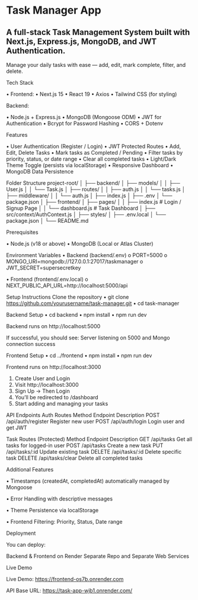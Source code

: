 # Task Manager App

## A full-stack Task Management System built with Next.js, Express.js, MongoDB, and JWT Authentication.
Manage your daily tasks with ease — add, edit, mark complete, filter, and delete.

Tech Stack

•	Frontend:
•	Next.js 15
•	React 19
•	Axios
•	Tailwind CSS (for styling)

Backend:

•	Node.js + Express.js
•	MongoDB (Mongoose ODM)
•	JWT for Authentication
•	Bcrypt for Password Hashing
•	CORS + Dotenv

Features

•	User Authentication (Register / Login)
•	JWT Protected Routes
•	Add, Edit, Delete Tasks
•	Mark tasks as Completed / Pending
•	Filter tasks by priority, status, or date range
•	Clear all completed tasks
•	Light/Dark Theme Toggle (persists via localStorage)
•	Responsive Dashboard
•	MongoDB Data Persistence

Folder Structure
project-root/
│
├── backend/
│   ├── models/
│   │   ├── User.js
│   │   └── Task.js
│   ├── routes/
│   │   ├── auth.js
│   │   └── tasks.js
│   ├── middleware/
│   │   └── auth.js
│   ├── index.js
│   ├── .env
│   └── package.json
│
├── frontend/
│   ├── pages/
│   │   ├── index.js        # Login / Signup Page
│   │   └── dashboard.js    # Task Dashboard
│   ├── src/context/AuthContext.js
│   ├── styles/
│   ├── .env.local
│   └── package.json
│
└── README.md

Prerequisites

•	Node.js (v18 or above)
•	MongoDB (Local or Atlas Cluster)

Environment Variables
•	Backend (backend/.env)
o	PORT=5000
o	MONGO_URI=mongodb://127.0.0.1:27017/taskmanager
o	JWT_SECRET=supersecretkey

•	Frontend (frontend/.env.local)
o	NEXT_PUBLIC_API_URL=http://localhost:5000/api

Setup Instructions
Clone the repository
•	git clone https://github.com/yourusername/task-manager.git
•	cd task-manager

Backend Setup
•	cd backend
•	npm install
•	npm run dev


Backend runs on http://localhost:5000

If successful, you should see:
Server listening on 5000 and Mongo connection success

Frontend Setup
•	cd ../frontend
•	npm install
•	npm run dev


Frontend runs on http://localhost:3000

1.	Create User and Login
2.	Visit http://localhost:3000
3.	Sign Up → Then Login
4.	You’ll be redirected to /dashboard
5.	Start adding and managing your tasks 

 API Endpoints
Auth Routes
Method	Endpoint	Description
POST	/api/auth/register	Register new user
POST	/api/auth/login	Login user and get JWT

 Task Routes (Protected)
Method	Endpoint	Description
GET	/api/tasks	Get all tasks for logged-in user
POST	/api/tasks	Create a new task
PUT	/api/tasks/:id	Update existing task
DELETE	/api/tasks/:id	Delete specific task
DELETE	/api/tasks/clear	Delete all completed tasks
 
Additional Features

•	Timestamps (createdAt, completedAt) automatically managed by Mongoose

•	Error Handling with descriptive messages

•	Theme Persistence via localStorage

•	Frontend Filtering: Priority, Status, Date range

Deployment

You can deploy:

Backend & Frontend on Render Separate Repo and Separate Web Services 


 Live Demo

Live Demo: https://frontend-os7b.onrender.com

 API Base URL: https://task-app-wjb1.onrender.com/
